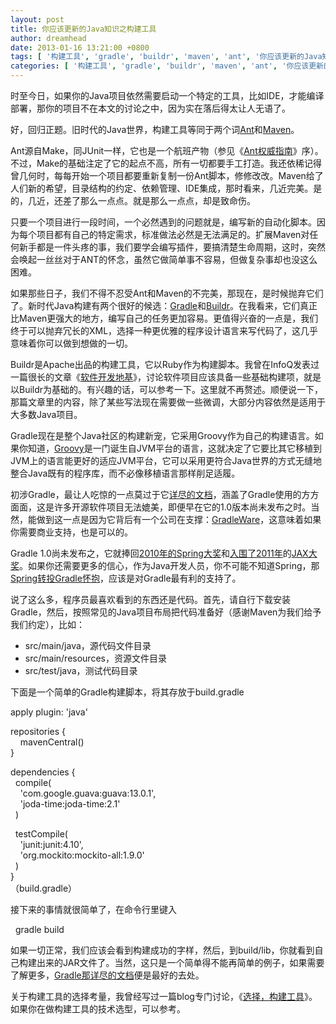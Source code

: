 ```yaml
---
layout: post
title: 你应该更新的Java知识之构建工具
author: dreamhead
date: 2013-01-16 13:21:00 +0800
tags: [ '构建工具', 'gradle', 'buildr', 'maven', 'ant', '你应该更新的Java知识' ]
categories: [ '构建工具', 'gradle', 'buildr', 'maven', 'ant', '你应该更新的Java知识' ]
---
```


时至今日，如果你的Java项目依然需要启动一个特定的工具，比如IDE，才能编译部署，那你的项目不在本文的讨论之中，因为实在落后得太让人无语了。

好，回归正题。旧时代的Java世界，构建工具等同于两个词[Ant](http://ant.apache.org/)和[Maven](http://maven.apache.org/)。

Ant源自Make，同JUnit一样，它也是一个航班产物（参见《[Ant权威指南](http://book.douban.com/subject/1243881/)》序）。不过，Make的基础注定了它的起点不高，所有一切都要手工打造。我还依稀记得曾几何时，每每开始一个项目都要重新复制一份Ant脚本，修修改改。Maven给了人们新的希望，目录结构的约定、依赖管理、IDE集成，那时看来，几近完美。是的，几近，还差了那么一点点。就是那么一点点，却是致命伤。

只要一个项目进行一段时间，一个必然遇到的问题就是，编写新的自动化脚本。因为每个项目都有自己的特定需求，标准做法必然是无法满足的。扩展Maven对任何新手都是一件头疼的事，我们要学会编写插件，要搞清楚生命周期，这时，突然会唤起一丝丝对于ANT的怀念，虽然它做简单事不容易，但做复杂事却也没这么困难。

如果那些日子，我们不得不忍受Ant和Maven的不完美，那现在，是时候抛弃它们了。新时代Java构建有两个很好的候选：[Gradle](http://www.gradle.org/)和[Buildr](http://buildr.apache.org/)。在我看来，它们真正比Maven更强大的地方，编写自己的任务更加容易。更值得兴奋的一点是，我们终于可以抛弃冗长的XML，选择一种更优雅的程序设计语言来写代码了，这几乎意味着你可以做到想做的一切。

Buildr是Apache出品的构建工具，它以Ruby作为构建脚本。我曾在InfoQ发表过一篇很长的文章《[软件开发地基](http://www.infoq.com/cn/articles/zy-software-development-foundation)》，讨论软件项目应该具备一些基础构建项，就是以Buildr为基础的。有兴趣的话，可以参考一下。这里就不再赘述。顺便说一下，那篇文章里的内容，除了某些写法现在需要做一些微调，大部分内容依然是适用于大多数Java项目。

Gradle现在是整个Java社区的构建新宠，它采用Groovy作为自己的构建语言。如果你知道，[Groovy](http://groovy.codehaus.org/)是一门诞生自JVM平台的语言，这就决定了它要比其它移植到JVM上的语言能更好的适应JVM平台，它可以采用更符合Java世界的方式无缝地整合Java既有的程序库，而不必像移植语言那样削足适履。

初涉Gradle，最让人吃惊的一点莫过于它[详尽的文档](http://www.gradle.org/documentation)，涵盖了Gradle使用的方方面面，这是许多开源软件项目无法媲美，即便早在它的1.0版本尚未发布之时。当然，能做到这一点是因为它背后有一个公司在支撑：[GradleWare](http://www.gradleware.com/)，这意味着如果你需要商业支持，也是可以的。

Gradle 1.0尚未发布之，它就捧回[2010年的Spring大奖](http://www.springsource.org/node/2871)和[入围了2011年](http://jax-awards.com/finalists.html)的[JAX大奖](http://jax-awards.com/)。如果你还需要更多的信心，作为Java开发人员，你不可能不知道Spring，那[Spring转投Gradle怀抱](http://www.infoq.com/cn/news/2012/11/spring-osgi-gradle)，应该是对Gradle最有利的支持了。

说了这么多，程序员最喜欢看到的东西还是代码。首先，请自行下载安装Gradle，然后，按照常见的Java项目布局把代码准备好（感谢Maven为我们给予我们约定），比如：

- src/main/java，源代码文件目录
- src/main/resources，资源文件目录
- src/test/java，测试代码目录

下面是一个简单的Gradle构建脚本，将其存放于build.gradle

apply plugin: 'java'

repositories {  
&nbsp; &nbsp; mavenCentral()  
}

dependencies {  
&nbsp; compile(  
&nbsp; &nbsp; 'com.google.guava:guava:13.0.1',  
&nbsp; &nbsp; 'joda-time:joda-time:2.1'  
&nbsp; )

&nbsp; testCompile(  
&nbsp; &nbsp; 'junit:junit:4.10',  
&nbsp; &nbsp; 'org.mockito:mockito-all:1.9.0'  
&nbsp; )  
}  
（build.gradle）

接下来的事情就很简单了，在命令行里键入

&nbsp; gradle build

如果一切正常，我们应该会看到构建成功的字样，然后，到build/lib，你就看到自己构建出来的JAR文件了。当然，这只是一个简单得不能再简单的例子，如果需要了解更多，[Gradle那详尽的文档](http://www.gradle.org/documentation)便是最好的去处。

关于构建工具的选择考量，我曾经写过一篇blog专门讨论，《[选择，构建工具](http://dreamhead.blogbus.com/logs/117917683.html)》。如果你在做构建工具的技术选型，可以参考。


